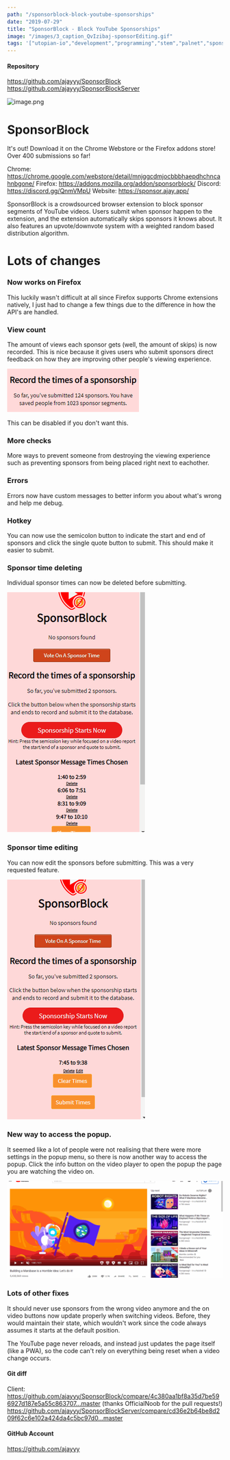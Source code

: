 ```yaml
---
path: "/sponsorblock-block-youtube-sponsorships"
date: "2019-07-29"
title: "SponsorBlock - Block YouTube Sponsorships"
image: "/images/3_caption_QvIzibaj-sponsorEditing.gif"
tags: '["utopian-io","development","programming","stem","palnet","sponsorblock"]'
---
```


#### Repository
https://github.com/ajayyy/SponsorBlock
https://github.com/ajayyy/SponsorBlockServer

![image.png](https://files.steempeak.com/file/steempeak/ajayyy/gBb8T4DG-image.png)

# SponsorBlock

It's out! Download it on the Chrome Webstore or the Firefox addons store! Over 400 submissions so far!

Chrome: https://chrome.google.com/webstore/detail/mnjggcdmjocbbbhaepdhchncahnbgone/
Firefox: https://addons.mozilla.org/addon/sponsorblock/
Discord: https://discord.gg/QnmVMpU
Website: https://sponsor.ajay.app/

SponsorBlock is a crowdsourced browser extension to block sponsor segments of YouTube videos. Users submit when sponsor happen to the extension, and the extension automatically skips sponsors it knows about. It also features an upvote/downvote system with a weighted random based distribution algorithm.

# Lots of changes

### Now works on Firefox

This luckily wasn't difficult at all since Firefox supports Chrome extensions natively, I just had to change a few things due to the difference in how the API's are handled.

### View count

The amount of views each sponsor gets (well, the amount of skips) is now recorded. This is nice because it gives users who submit sponsors direct feedback on how they are improving other people's viewing experience.

![image.png](/images/Wp8goTtJ-image.png)

This can be disabled if you don't want this.

### More checks

More ways to prevent someone from destroying the viewing experience such as preventing sponsors from being placed right next to eachother.

### Errors

Errors now have custom messages to better inform you about what's wrong and help me debug.

### Hotkey

You can now use the semicolon button to indicate the start and end of sponsors and click the single quote button to submit. This should make it easier to submit.

### Sponsor time deleting

Individual sponsor times can now be deleted before submitting.

![deleting individual times.gif](/images/wOV7y40r-deleting20individual20times.gif)

### Sponsor time editing

You can now edit the sponsors before submitting. This was a very requested feature.

![sponsorEditing.gif](/images/QvIzibaj-sponsorEditing.gif)

### New way to access the popup.

It seemed like a lot of people were not realising that there were more settings in the popup menu, so there is now another way to access the popup. Click the info button on the video player to open the popup the page you are watching the video on.

![new popup.gif](/images/M5DpUeQh-new20popup.gif)

### Lots of other fixes

It should never use sponsors from the wrong video anymore and the on video buttons now update properly when switching videos. Before, they would maintain their state, which wouldn't work since the code always assumes it starts at the default position.

The YouTube page never reloads, and instead just updates the page itself (like a PWA), so the code can't rely on everything being reset when a video change occurs.

#### Git diff
Client:
https://github.com/ajayyy/SponsorBlock/compare/4c380aa1bf8a35d7be596927d187e5a55c863707...master (thanks OfficialNoob for the pull requests!)
https://github.com/ajayyy/SponsorBlockServer/compare/cd36e2b64be8d209f62c6e102a424da4c5bc97d0...master

#### GitHub Account
https://github.com/ajayyy